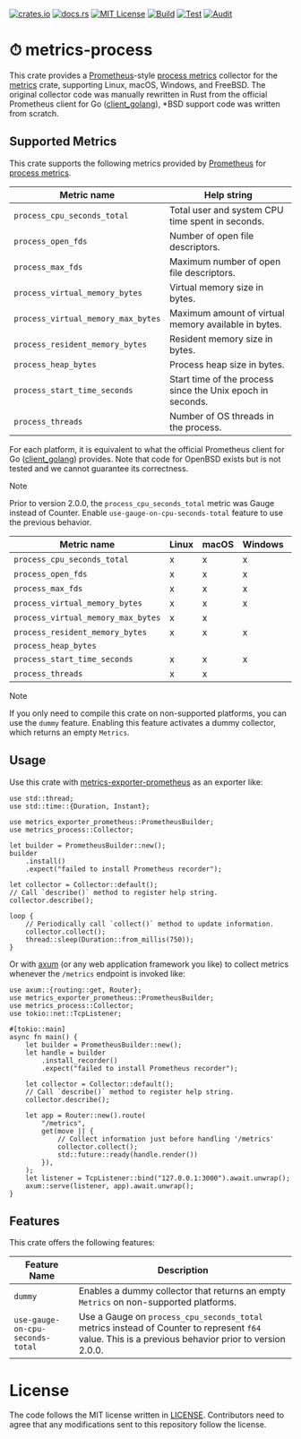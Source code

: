 [![crates.io](https://img.shields.io/crates/v/metrics-process.svg)](https://crates.io/crates/metrics-process)
[![docs.rs](https://docs.rs/metrics-process/badge.svg)](https://docs.rs/metrics-process)
[![MIT License](https://img.shields.io/badge/license-MIT-blue.svg)](./LICENSE)
[![Build](https://github.com/lambdalisue/rs-metrics-process/actions/workflows/build.yml/badge.svg)](https://github.com/lambdalisue/rs-metrics-process/actions/workflows/build.yml)
[![Test](https://github.com/lambdalisue/rs-metrics-process/actions/workflows/test.yml/badge.svg)](https://github.com/lambdalisue/rs-metrics-process/actions/workflows/test.yml)
[![Audit](https://github.com/lambdalisue/rs-metrics-process/actions/workflows/audit.yml/badge.svg)](https://github.com/lambdalisue/rs-metrics-process/actions/workflows/audit.yml)

# ⏱ metrics-process

This crate provides a [Prometheus]-style [process metrics] collector for the
[metrics] crate, supporting Linux, macOS, Windows, and FreeBSD. The original
collector code was manually rewritten in Rust from the official Prometheus
client for Go ([client_golang]), \*BSD support code was written from scratch.

[Prometheus]: https://prometheus.io/
[process metrics]: https://prometheus.io/docs/instrumenting/writing_clientlibs/#process-metrics
[metrics]: https://crates.io/crates/metrics

## Supported Metrics

This crate supports the following metrics provided by [Prometheus] for
[process metrics].

| Metric name                        | Help string                                                |
| ---------------------------------- | ---------------------------------------------------------- |
| `process_cpu_seconds_total`        | Total user and system CPU time spent in seconds.           |
| `process_open_fds`                 | Number of open file descriptors.                           |
| `process_max_fds`                  | Maximum number of open file descriptors.                   |
| `process_virtual_memory_bytes`     | Virtual memory size in bytes.                              |
| `process_virtual_memory_max_bytes` | Maximum amount of virtual memory available in bytes.       |
| `process_resident_memory_bytes`    | Resident memory size in bytes.                             |
| `process_heap_bytes`               | Process heap size in bytes.                                |
| `process_start_time_seconds`       | Start time of the process since the Unix epoch in seconds. |
| `process_threads`                  | Number of OS threads in the process.                       |

For each platform, it is equivalent to what the official Prometheus client for
Go ([client_golang]) provides. Note that code for OpenBSD exists but is not
tested and we cannot guarantee its correctness.

> [!NOTE]
>
> Prior to version 2.0.0, the `process_cpu_seconds_total` metric was Gauge
> instead of Counter. Enable `use-gauge-on-cpu-seconds-total` feature to use the
> previous behavior.

| Metric name                        | Linux | macOS | Windows | FreeBSD | (OpenBSD) |
| ---------------------------------- | ----- | ----- | ------- | ------- | --------- |
| `process_cpu_seconds_total`        | x     | x     | x       | x       | x         |
| `process_open_fds`                 | x     | x     | x       | x       |           |
| `process_max_fds`                  | x     | x     | x       | x       | x         |
| `process_virtual_memory_bytes`     | x     | x     | x       | x       |           |
| `process_virtual_memory_max_bytes` | x     | x     |         | x       |           |
| `process_resident_memory_bytes`    | x     | x     | x       | x       | x         |
| `process_heap_bytes`               |       |       |         |         |           |
| `process_start_time_seconds`       | x     | x     | x       | x       | x         |
| `process_threads`                  | x     | x     |         | x       |           |

> [!NOTE]
>
> If you only need to compile this crate on non-supported platforms, you can use
> the `dummy` feature. Enabling this feature activates a dummy collector, which
> returns an empty `Metrics`.

[client_golang]: https://github.com/prometheus/client_golang

## Usage

Use this crate with [metrics-exporter-prometheus] as an exporter like:

[metrics-exporter-prometheus]: https://crates.io/crates/metrics-exporter-prometheus

```rust,no_run
use std::thread;
use std::time::{Duration, Instant};

use metrics_exporter_prometheus::PrometheusBuilder;
use metrics_process::Collector;

let builder = PrometheusBuilder::new();
builder
    .install()
    .expect("failed to install Prometheus recorder");

let collector = Collector::default();
// Call `describe()` method to register help string.
collector.describe();

loop {
    // Periodically call `collect()` method to update information.
    collector.collect();
    thread::sleep(Duration::from_millis(750));
}
```

Or with [axum] (or any web application framework you like) to collect metrics
whenever the `/metrics` endpoint is invoked like:

[axum]: https://crates.io/crates/axum

```rust,no_run
use axum::{routing::get, Router};
use metrics_exporter_prometheus::PrometheusBuilder;
use metrics_process::Collector;
use tokio::net::TcpListener;

#[tokio::main]
async fn main() {
    let builder = PrometheusBuilder::new();
    let handle = builder
        .install_recorder()
        .expect("failed to install Prometheus recorder");

    let collector = Collector::default();
    // Call `describe()` method to register help string.
    collector.describe();

    let app = Router::new().route(
        "/metrics",
        get(move || {
            // Collect information just before handling '/metrics'
            collector.collect();
            std::future::ready(handle.render())
        }),
    );
    let listener = TcpListener::bind("127.0.0.1:3000").await.unwrap();
    axum::serve(listener, app).await.unwrap();
}
```

## Features

This crate offers the following features:

| Feature Name                     | Description                                                                                                                                         |
| -------------------------------- | --------------------------------------------------------------------------------------------------------------------------------------------------- |
| `dummy`                          | Enables a dummy collector that returns an empty `Metrics` on non-supported platforms.                                                               |
| `use-gauge-on-cpu-seconds-total` | Use a Gauge on `process_cpu_seconds_total` metrics instead of Counter to represent `f64` value. This is a previous behavior prior to version 2.0.0. |

# License

The code follows the MIT license written in [LICENSE](./LICENSE). Contributors
need to agree that any modifications sent to this repository follow the license.
